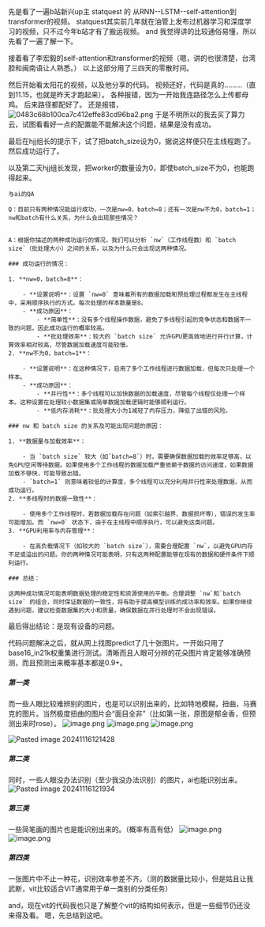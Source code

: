 先是看了一遍b站新兴up主 statquest 的 从RNN--LSTM--self-attention到transformer的视频。
statquest其实前几年就在油管上发布过机器学习和深度学习的视频，只不过今年b站才有了搬运视频。
and 我觉得讲的比较通俗易懂，所以先看了一遍了解一下。

接着看了李宏毅的self-attention和transformer的视频（嗯，讲的也很清楚，台湾腔和闽南语让人熟悉。）
以上这部分用了三四天的零散时间。

然后开始看太阳花的视频，以及他分享的代码。
视频还好，代码是真的………（直到11.15，也就是昨天才跑起来）。
各种报错，因为一开始我连路径怎么上传都母鸡。
后来路径都配好了。
还是报错，
![0483c68b100ca7c412effe83cd96ba2.png](https://erin-53347-1330131220.cos.ap-guangzhou.myqcloud.com/202411162216692.png)
于是不明所以的我去买了算力云，试图看看好一点的配置能不能解决这个问题，结果是没有成功。


最后在hjj组长的提示下，试了把batch_size设为0，据说这样便只在主线程跑了。然后成功运行了。

以及第二天hjj组长发现，把worker的数量设为0，即使batch_size不为0，也能跑得起来。

```
与ai的QA

Q：目前只有两种情况能运行成功，一次是nw=0，batch=8；还有一次是nw不为0，batch=1；nw和batch有什么关系，为什么会出现那些情况？


A：根据你描述的两种成功运行的情况，我们可以分析 `nw`（工作线程数）和 `batch size`（批处理大小）之间的关系，以及为什么只会出现这两种情况。

### 成功运行的情况：

1. **nw=0，batch=8**：
    
    - **设置说明**：设置 `nw=0` 意味着所有的数据加载和预处理过程都发生在主线程中，采用顺序执行的方式。每次处理的样本数量是8。
    - **成功原因**：
        - **简单性**：没有多个线程操作数据，避免了多线程引起的竞争状态和数据不一致的问题，因此成功运行的概率较高。
        - **批处理效率**：较大的 `batch size` 允许GPU更高效地进行并行计算，计算效率相对较高，尽管数据加载速度可能较慢。
2. **nw不为0，batch=1**：
    
    - **设置说明**：在这种情况下，启用了多个工作线程进行数据加载，但每次只处理一个样本。
    - **成功原因**：
        - **并行性**：多个线程可以加快数据的加载速度，尽管每个线程仅处理一个样本。这种设置在处理较小数据集或简单数据加载逻辑时能够顺利运行。
        - **低内存消耗**：批处理大小为1减轻了内存压力，降低了出错的风险。

### nw 和 batch size 的关系及可能出现问题的原因：

1. **数据量与加载效率**：
    
    - 当 `batch size` 较大（如`batch=8`）时，需要确保数据加载的效率足够高，以免GPU空闲等待数据。如果使用多个工作线程的数据加载严重依赖于数据的访问速度，如果数据加载不够快，可能导致出错。
    - `batch=1` 则意味着较低的计算度，多个线程可以充分利用并行性来处理数据，从而成功运行。
2. **多线程时的数据一致性**：
    
    - 使用多个工作线程时，若数据加载存在问题（如索引越界、数据损坏等），错误的发生率可能增加。而 `nw=0` 状态下，由于在主线程中顺序执行，可以避免这类问题。
3. **GPU利用率与内存管理**：
    
    - 在高负载情况下（如较大的 `batch size`），需要合理配置 `nw`，以避免GPU内存不足或溢出的问题。你的两种情况可能表明，只有这两种配置能够在现有的数据和硬件条件下顺利运行。

### 总结：

这两种成功情况可能表明数据处理的稳定性和资源使用的平衡。合理调整 `nw`和`batch size` 的组合，同时保证数据的一致性，将有助于提高模型训练的成功率和效率。如果你继续遇到问题，建议检查数据集的大小和质量，确保数据在并行处理时不会出现错误。
```

最后得出结论：是现有设备的问题。

代码问题解决之后，就从网上找图predict了几十张图片。一开始只用了base16_in21k权重集进行测试。清晰而且人眼可分辨的花朵图片肯定能够准确预测，而且预测出来概率基本都是0.9+。

##### 第一类
而一些人眼比较难辨别的图片，也是可以识别出来的，比如特地模糊，扭曲，马赛克的图片。当然极度扭曲的图片会“面目全非”（比如第一张，原图是郁金香，但预测出来时rose）。
![image.png](https://erin-53347-1330131220.cos.ap-guangzhou.myqcloud.com/202411161242258.png)
![image.png](https://erin-53347-1330131220.cos.ap-guangzhou.myqcloud.com/202411161240557.png)
![image.png](https://erin-53347-1330131220.cos.ap-guangzhou.myqcloud.com/202411161250122.png)

![Pasted image 20241116121428](https://erin-53347-1330131220.cos.ap-guangzhou.myqcloud.com/202411161223090.png)

##### 第二类
同时，一些人眼没办法识别（至少我没办法识别）的图片，ai也能识别出来。
![Pasted image 20241116121934](https://erin-53347-1330131220.cos.ap-guangzhou.myqcloud.com/202411161223100.png)
##### 第三类
一些简笔画的图片也是能识别出来的。（概率有高有低）
![image.png](https://erin-53347-1330131220.cos.ap-guangzhou.myqcloud.com/202411161303068.png)
![image.png](https://erin-53347-1330131220.cos.ap-guangzhou.myqcloud.com/202411161230258.png)


##### 第四类
一张图片中不止一种花，识别效率参差不齐。（测的数据量比较小，但是姑且让我武断，vit比较适合ViT通常用于单一类别的分类任务）

and，现在vit的代码我也只是了解整个vit的结构如何表示，但是一些细节仍还没来得及看。
嗯，先总结到这吧。
